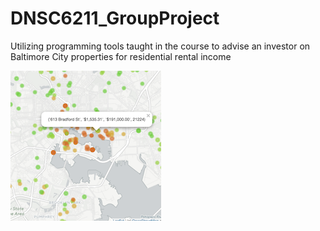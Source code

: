 # DNSC6211_GroupProject
Utilizing programming tools taught in the course to advise an investor on Baltimore City properties for residential rental income


![Rent to Sale Ratio Map](/images/ratio.png?)
